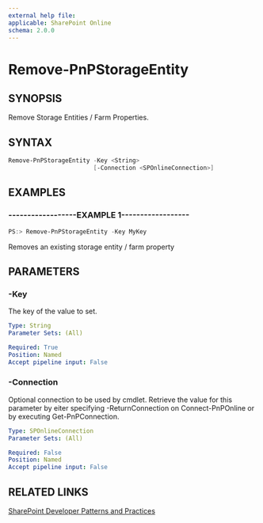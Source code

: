 ```yaml
---
external help file:
applicable: SharePoint Online
schema: 2.0.0
---
```

# Remove-PnPStorageEntity

## SYNOPSIS
Remove Storage Entities / Farm Properties.

## SYNTAX 

```powershell
Remove-PnPStorageEntity -Key <String>
                        [-Connection <SPOnlineConnection>]
```

## EXAMPLES

### ------------------EXAMPLE 1------------------
```powershell
PS:> Remove-PnPStorageEntity -Key MyKey 
```

Removes an existing storage entity / farm property

## PARAMETERS

### -Key
The key of the value to set.

```yaml
Type: String
Parameter Sets: (All)

Required: True
Position: Named
Accept pipeline input: False
```

### -Connection
Optional connection to be used by cmdlet. Retrieve the value for this parameter by eiter specifying -ReturnConnection on Connect-PnPOnline or by executing Get-PnPConnection.

```yaml
Type: SPOnlineConnection
Parameter Sets: (All)

Required: False
Position: Named
Accept pipeline input: False
```

## RELATED LINKS

[SharePoint Developer Patterns and Practices](http://aka.ms/sppnp)